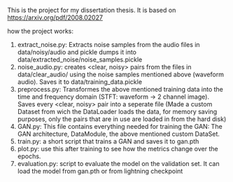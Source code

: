 This is the project for  my dissertation thesis. It is based on https://arxiv.org/pdf/2008.02027

how the project works:
1. extract_noise.py: Extracts noise samples from the audio files in data/noisy/audio and pickle dumps it into data/extracted_noise/noise_samples.pickle
2. noise_audio.py: creates <clear, noisy> pairs from the files in data/clear_audio/ using the noise samples mentioned above (waveform audio). Saves it to data/training_data.pickle
3. preprocess.py: Transformes the above mentioned training data into the time and frequency domain (STFT: waveform -> 2 channel image). Saves every <clear, noisy> pair into a seperate file (Made a custom Dataset from wich the DataLoader loads the data, for memory saving purposes, only the pairs that are in use are loaded in from the hard disk)
4. GAN.py: This file contains everything needed for training the GAN: The GAN architecture, DataModule, the above mentioned custom DataSet.
5. train.py: a short script that trains a GAN and saves it to gan.pth
6. plot.py: use this after training to see how the metrics change over the epochs.
7. evaluation.py: script to evaluate the model on the validation set. It can load the model from gan.pth or from lightning checkpoint 
